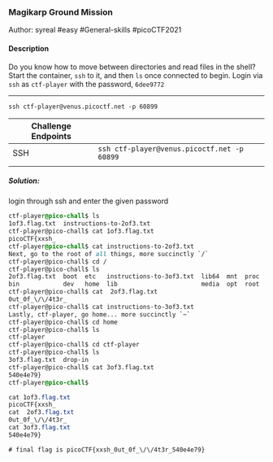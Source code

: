 ### Magikarp Ground Mission

Author: syreal
#easy #General-skills #picoCTF2021
#### Description

Do you know how to move between directories and read files in the shell? Start the container, `ssh` to it, and then `ls` once connected to begin. Login via `ssh` as `ctf-player` with the password, `6dee9772`

---
`ssh ctf-player@venus.picoctf.net -p 60899`

| Challenge Endpoints |                                             |
| ------------------- | ------------------------------------------- |
| SSH                 | `ssh ctf-player@venus.picoctf.net -p 60899` |
|                     |                                             |
##### Solution:
login through ssh and enter the given password

```css
ctf-player@pico-chall$ ls
1of3.flag.txt  instructions-to-2of3.txt
ctf-player@pico-chall$ cat 1of3.flag.txt
picoCTF{xxsh_
ctf-player@pico-chall$ cat instructions-to-2of3.txt
Next, go to the root of all things, more succinctly `/`
ctf-player@pico-chall$ cd /
ctf-player@pico-chall$ ls
2of3.flag.txt  boot  etc   instructions-to-3of3.txt  lib64  mnt  proc  run   srv  tmp  var
bin            dev   home  lib                       media  opt  root  sbin  sys  usr
ctf-player@pico-chall$ cat  2of3.flag.txt
0ut_0f_\/\/4t3r_
ctf-player@pico-chall$ cat instructions-to-3of3.txt
Lastly, ctf-player, go home... more succinctly `~`
ctf-player@pico-chall$ cd home
ctf-player@pico-chall$ ls
ctf-player
ctf-player@pico-chall$ cd ctf-player
ctf-player@pico-chall$ ls
3of3.flag.txt  drop-in
ctf-player@pico-chall$ cat 3of3.flag.txt
540e4e79}
ctf-player@pico-chall$ 

```

```css
cat 1of3.flag.txt
picoCTF{xxsh_
cat  2of3.flag.txt
0ut_0f_\/\/4t3r_
cat 3of3.flag.txt
540e4e79}

# final flag is picoCTF{xxsh_0ut_0f_\/\/4t3r_540e4e79}

```